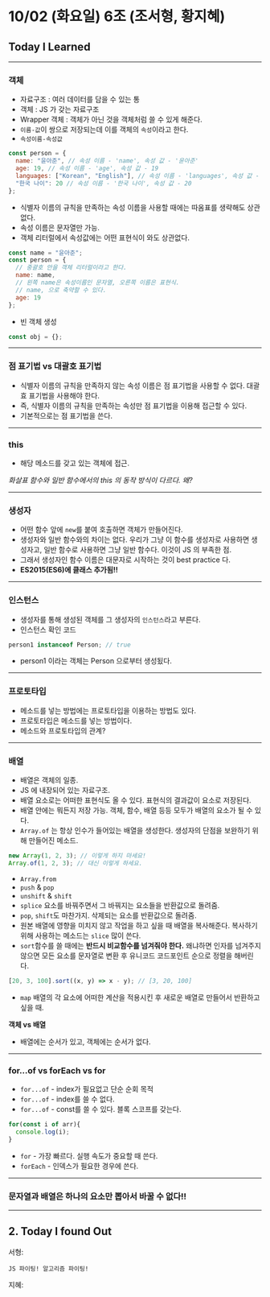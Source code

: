 # 10/02 (화요일) 6조 (조서형, 황지혜)

## Today I Learned

---
### 객체

- 자료구조 : 여러 데이터를 담을 수 있는 통
- 객체 : JS 가 갖는 자료구조
- Wrapper 객체 : 객체가 아닌 것을 객체처럼 쓸 수 있게 해준다.
- `이름-값`이 쌍으로 저장되는데 이를 객체의 `속성`이라고 한다.
- `속성이름-속성값`

```js
const person = {
  name: "윤아준", // 속성 이름 - 'name', 속성 값 - '윤아준'
  age: 19, // 속성 이름 - 'age', 속성 값 - 19
  languages: ["Korean", "English"], // 속성 이름 - 'languages', 속성 값 - 배열
  "한국 나이": 20 // 속성 이름 - '한국 나이', 속성 값 - 20
};
```

- 식별자 이름의 규칙을 만족하는 속성 이름을 사용할 때에는 따옴표를 생략해도 상관없다.
- 속성 이름은 문자열만 가능.
- 객체 리터럴에서 속성값에는 어떤 표현식이 와도 상관없다.

```js
const name = "윤아준";
const person = {
  // 중괄호 안을 객체 리터럴이라고 한다.
  name: name,
  // 왼쪽 name은 속성이름인 문자열, 오른쪽 이름은 표현식.
  // name, 으로 축약할 수 있다.
  age: 19
};
```

- 빈 객체 생성

```js
const obj = {};
```

---
### 점 표기법 vs 대괄호 표기법

- 식별자 이름의 규칙을 만족하지 않는 속성 이름은 점 표기법을 사용할 수 없다. 대괄효 표기법을 사용해야 한다.
- 즉, 식별자 이름의 규칙을 만족하는 속성만 점 표기법을 이용해 접근할 수 있다.
- 기본적으로는 점 표기법을 쓴다.

---
### this

- 해당 메소드를 갖고 있는 객체에 접근.

*화살표 함수와 일반 함수에서의 this 의 동작 방식이 다르다.*
_왜?_

---
### 생성자

- 어떤 함수 앞에 `new`를 붙여 호출하면 객체가 만들어진다.
- 생성자와 일반 함수와의 차이는 없다. 우리가 그냥 이 함수를 생성자로 사용하면 생성자고, 일반 함수로 사용하면 그냥 일반 함수다. 이것이 JS 의 부족한 점.
- 그래서 생성자인 함수 이름은 대문자로 시작하는 것이 best practice 다.
- **ES2015(ES6)에 클래스 추가됨!!**

---
### 인스턴스

- 생성자를 통해 생성된 객체를 그 생성자의 `인스턴스`라고 부른다.
- 인스턴스 확인 코드
```js
person1 instanceof Person; // true
```
- person1 이라는 객체는 Person 으로부터 생성됬다.

---
### 프로토타입

- 메소드를 넣는 방법에는 프로토타입을 이용하는 방법도 있다.
- 프로토타입은 메소드를 넣는 방법이다.
- 메소드와 프로토타입의 관계?

---
### 배열

- 배열은 객체의 일종.
- JS 에 내장되어 있는 자료구조.
- 배열 요소로는 어떠한 표현식도 올 수 있다. 표현식의 결과값이 요소로 저장된다.
- 배열 안에는 뭐든지 저장 가능. 객체, 함수, 배열 등등 모두가 배열의 요소가 될 수 있다.
- `Array.of` 는 항상 인수가 들어있는 배열을 생성한다. 생성자의 단점을 보완하기 위해 만들어진 메소드.

```js
new Array(1, 2, 3); // 이렇게 하지 마세요!
Array.of(1, 2, 3); // 대신 이렇게 하세요.
```

- `Array.from`
- `push` & `pop`
- `unshift` & `shift`
- `splice` 요소를 바꿔주면서 그 바꿔지는 요소들을 반환값으로 돌려줌.
- `pop`, `shift`도 마찬가지. 삭제되는 요소를 반환값으로 돌려줌.
- 원본 배열에 영향을 미치지 않고 작업을 하고 싶을 때 배열을 복사해준다. 복사하기 위해 사용하는 메소드는 `slice` 많이 쓴다.
- `sort`함수를 쓸 때에는 **반드시 비교함수를 넘겨줘야 한다.** 왜냐하면 인자를 넘겨주지 않으면 모든 요소를 문자열로 변환 후 유니코드 코드포인트 순으로 정렬을 해버린다. 
```js
[20, 3, 100].sort((x, y) => x - y); // [3, 20, 100]
```
- `map` 배열의 각 요소에 어떠한 계산을 적용시킨 후 새로운 배열로 만들어서 반환하고 싶을 때.

**객체 vs 배열**
- 배열에는 순서가 있고, 객체에는 순서가 없다.

---
### for...of vs forEach vs for
- `for...of` - index가 필요없고 단순 순회 목적
- `for...of` - index를 쓸 수 없다.
- `for...of` - const를 쓸 수 있다. 블록 스코프를 갖는다.
```js
for(const i of arr){
  console.log(i);
}
```
- `for` - 가장 빠르다. 실행 속도가 중요할 때 쓴다.
- `forEach` - 인덱스가 필요한 경우에 쓴다.

---
### 문자열과 배열은 하나의 요소만 뽑아서 바꿀 수 없다!!


---
## 2. Today I found Out

서형:
```
JS 파이팅! 알고리즘 파이팅!
```

지혜:
```
```